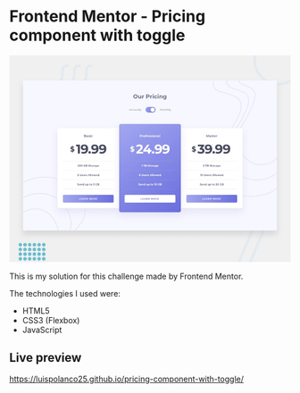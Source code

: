 # Frontend Mentor - Pricing component with toggle

![Design preview for the Pricing component with toggle coding challenge](./docs/design/desktop-preview.jpg)

This is my solution for this challenge made by Frontend Mentor. 

The technologies I used were: 

- HTML5
- CSS3 (Flexbox)
- JavaScript

## Live preview
https://luispolanco25.github.io/pricing-component-with-toggle/